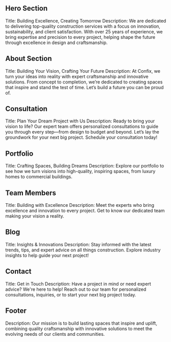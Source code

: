 ## Hero Section

Title: Building Excellence, Creating Tomorrow
Description: We are dedicated to delivering top-quality construction services with a focus on innovation, sustainability, and client satisfaction. With over 25 years of experience, we bring
expertise and precision to every project, helping shape the
future through excellence in design and craftsmanship.

## About Section

Title: Building Your Vision, Crafting Your Future
Description: At Confix, we turn your ideas into reality with expert
craftsmanship and innovative solutions. From concept to
completion, we’re dedicated to creating spaces that inspire and
stand the test of time. Let’s build a future you can be proud of.

## Consultation

Title: Plan Your Dream Project with Us
Description: Ready to bring your vision to life? Our expert team offers
personalized consultations to guide you through every step—from
design to budget and beyond. Let’s lay the groundwork for your
next big project. Schedule your consultation today!

## Portfolio

Title: Crafting Spaces, Building Dreams
Description: Explore our portfolio to see how we turn visions into high-quality, inspiring spaces, from luxury homes to commercial buildings.

## Team Members

Title: Building with Excellence
Description: Meet the experts who bring excellence and innovation to every
project. Get to know our dedicated team making your vision a reality.

## Blog

Title: Insights & Innovations
Description: Stay informed with the latest trends, tips, and expert advice on all things construction. Explore industry insights to help guide your next project!

## Contact

Title: Get in Touch
Description: Have a project in mind or need expert advice? We're here to
help! Reach out to our team for personalized consultations, inquiries, or to start your next big project today.

## Footer

Description: Our mission is to build lasting spaces that inspire and uplift, combining quality craftsmanship with innovative solutions to meet
the evolving needs of our clients and communities.

